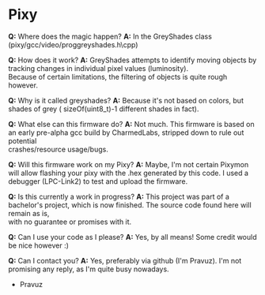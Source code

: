 <h1>Pixy</h1>

<b>Q:</b> Where does the magic happen?
<b>A:</b> In the GreyShades class (pixy/gcc/video/proggreyshades.h\cpp)

<b>Q:</b> How does it work?
<b>A:</b> GreyShades attempts to identify moving objects by tracking changes in individual pixel values (luminosity). </br>Because of certain limitations, the filtering of objects is quite rough however. 

<b>Q:</b> Why is it called greyshades?
<b>A:</b> Because it's not based on colors, but shades of grey ( sizeOf(uint8_t)-1 different shades in fact).

<b>Q:</b> What else can this firmware do?
<b>A:</b> Not much. This firmware is based on an early pre-alpha gcc build by CharmedLabs, stripped down to rule out potential </br>crashes/resource usage/bugs.

<b>Q:</b> Will this firmware work on my Pixy?
<b>A:</b> Maybe, I'm not certain Pixymon will allow flashing your pixy with the .hex generated by this code. I used a debugger (LPC-Link2) to test and upload the firmware. 

<b>Q:</b> Is this currently a work in progress?
<b>A:</b> This project was part of a bachelor's project, which is now finished. The source code found here will remain as is, </br>with no guarantee or promises with it. 

<b>Q:</b> Can I use your code as I please?
<b>A:</b> Yes, by all means! Some credit would be nice however :)

<b>Q:</b> Can I contact you?
<b>A:</b> Yes, preferably via github (I'm Pravuz). I'm not promising any reply, as I'm quite busy nowadays. 

- Pravuz
